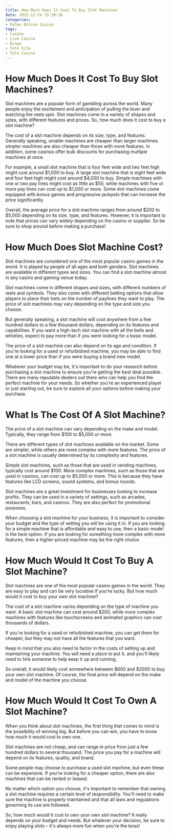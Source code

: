 ```yaml
---
title: How Much Does It Cost To Buy Slot Machines
date: 2022-12-24 15:30:16
categories:
- Palms Online Casino
tags:
- Casino
- Live Casino
- Bingo
- Toto Site
- Toto Casino
---
```



#  How Much Does It Cost To Buy Slot Machines?

Slot machines are a popular form of gambling across the world. Many people enjoy the excitement and anticipation of pulling the lever and watching the reels spin. Slot machines come in a variety of shapes and sizes, with different features and prices. So, how much does it cost to buy a slot machine?

The cost of a slot machine depends on its size, type, and features. Generally speaking, smaller machines are cheaper than larger machines. simpler machines are also cheaper than those with more features. In addition, some casinos offer bulk discounts for purchasing multiple machines at once.

For example, a small slot machine that is four feet wide and two feet high might cost around $1,000 to buy. A large slot machine that is eight feet wide and four feet high might cost around $4,000 to buy. Simple machines with one or two pay lines might cost as little as $50, while machines with five or more pay lines can cost up to $1,000 or more. Some slot machines come equipped with bonus games and progressive jackpots that can increase the price significantly.

Overall, the average price for a slot machine ranges from around $200 to $5,000 depending on its size, type, and features. However, it is important to note that prices can vary widely depending on the casino or supplier. So be sure to shop around before making a purchase!

#  How Much Does Slot Machine Cost?

Slot machines are considered one of the most popular casino games in the world. It is played by people of all ages and both genders. Slot machines are available in different types and sizes. You can find a slot machine almost in any casino and gaming venue today.

Slot machines come in different shapes and sizes, with different numbers of reels and symbols. They also come with different betting options that allow players to place their bets on the number of paylines they want to play. The price of slot machines may vary depending on the type and size you choose.

But generally speaking, a slot machine will cost anywhere from a few hundred dollars to a few thousand dollars, depending on its features and capabilities. If you want a high-tech slot machine with all the bells and whistles, expect to pay more than if you were looking for a basic model.

The price of a slot machine can also depend on its age and condition. If you're looking for a used or refurbished machine, you may be able to find one at a lower price than if you were buying a brand new model.

Whatever your budget may be, it's important to do your research before purchasing a slot machine to ensure you're getting the best deal possible. There are many reputable dealers out there who can help you find the perfect machine for your needs. So whether you're an experienced player or just starting out, be sure to explore all your options before making your purchase.

#  What Is The Cost Of A Slot Machine?

The price of a slot machine can vary depending on the make and model. Typically, they range from $100 to $5,000 or more.

There are different types of slot machines available on the market. Some are simpler, while others are more complex with more features. The price of a slot machine is usually determined by its complexity and features.

Simple slot machines, such as those that are used in vending machines, typically cost around $100. More complex machines, such as those that are used in casinos, can cost up to $5,000 or more. This is because they have features like LCD screens, sound systems, and bonus rounds.

Slot machines are a great investment for businesses looking to increase profits. They can be used in a variety of settings, such as arcades, restaurants, bars, and casinos. They are also perfect for promotional purposes.

When choosing a slot machine for your business, it is important to consider your budget and the type of setting you will be using it in. If you are looking for a simple machine that is affordable and easy to use, then a basic model is the best option. If you are looking for something more complex with more features, then a higher-priced machine may be the right choice.

#  How Much Would It Cost To Buy A Slot Machine?

Slot machines are one of the most popular casino games in the world. They are easy to play and can be very lucrative if you're lucky. But how much would it cost to buy your own slot machine?

The cost of a slot machine varies depending on the type of machine you want. A basic slot machine can cost around $200, while more complex machines with features like touchscreens and animated graphics can cost thousands of dollars.

If you're looking for a used or refurbished machine, you can get them for cheaper, but they may not have all the features that you want.

Keep in mind that you also need to factor in the costs of setting up and maintaining your machine. You will need a place to put it, and you'll likely need to hire someone to help keep it up and running.

So overall, it would likely cost somewhere between $600 and $2000 to buy your own slot machine. Of course, the final price will depend on the make and model of the machine you choose.

#  How Much Would It Cost To Own A Slot Machine?

When you think about slot machines, the first thing that comes to mind is the possibility of winning big. But before you can win, you have to know how much it would cost to own one.

Slot machines are not cheap, and can range in price from just a few hundred dollars to several thousand. The price you pay for a machine will depend on its features, quality, and brand.

Some people may choose to purchase a used slot machine, but even these can be expensive. If you're looking for a cheaper option, there are also machines that can be rented or leased.

No matter which option you choose, it's important to remember that owning a slot machine requires a certain level of responsibility. You'll need to make sure the machine is properly maintained and that all laws and regulations governing its use are followed.

So, how much would it cost to own your own slot machine? It really depends on your budget and needs. But whatever your decision, be sure to enjoy playing slots – it's always more fun when you're the boss!